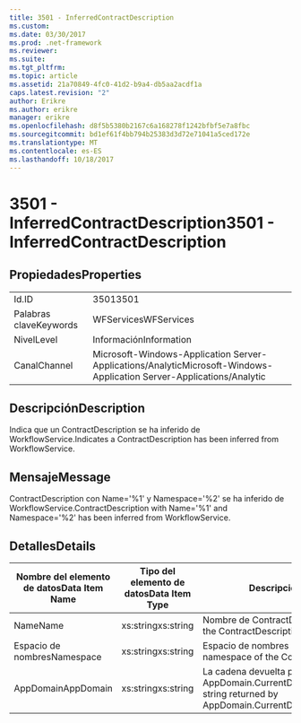 ```yaml
---
title: 3501 - InferredContractDescription
ms.custom: 
ms.date: 03/30/2017
ms.prod: .net-framework
ms.reviewer: 
ms.suite: 
ms.tgt_pltfrm: 
ms.topic: article
ms.assetid: 21a70849-4fc0-41d2-b9a4-db5aa2acdf1a
caps.latest.revision: "2"
author: Erikre
ms.author: erikre
manager: erikre
ms.openlocfilehash: d8f5b5380b2167c6a168278f1242bfbf5e7a8fbc
ms.sourcegitcommit: bd1ef61f4bb794b25383d3d72e71041a5ced172e
ms.translationtype: MT
ms.contentlocale: es-ES
ms.lasthandoff: 10/18/2017
---
```

# <a name="3501---inferredcontractdescription"></a><span data-ttu-id="1b888-102">3501 - InferredContractDescription</span><span class="sxs-lookup"><span data-stu-id="1b888-102">3501 - InferredContractDescription</span></span>
## <a name="properties"></a><span data-ttu-id="1b888-103">Propiedades</span><span class="sxs-lookup"><span data-stu-id="1b888-103">Properties</span></span>  
  
|||  
|-|-|  
|<span data-ttu-id="1b888-104">Id.</span><span class="sxs-lookup"><span data-stu-id="1b888-104">ID</span></span>|<span data-ttu-id="1b888-105">3501</span><span class="sxs-lookup"><span data-stu-id="1b888-105">3501</span></span>|  
|<span data-ttu-id="1b888-106">Palabras clave</span><span class="sxs-lookup"><span data-stu-id="1b888-106">Keywords</span></span>|<span data-ttu-id="1b888-107">WFServices</span><span class="sxs-lookup"><span data-stu-id="1b888-107">WFServices</span></span>|  
|<span data-ttu-id="1b888-108">Nivel</span><span class="sxs-lookup"><span data-stu-id="1b888-108">Level</span></span>|<span data-ttu-id="1b888-109">Información</span><span class="sxs-lookup"><span data-stu-id="1b888-109">Information</span></span>|  
|<span data-ttu-id="1b888-110">Canal</span><span class="sxs-lookup"><span data-stu-id="1b888-110">Channel</span></span>|<span data-ttu-id="1b888-111">Microsoft-Windows-Application Server-Applications/Analytic</span><span class="sxs-lookup"><span data-stu-id="1b888-111">Microsoft-Windows-Application Server-Applications/Analytic</span></span>|  
  
## <a name="description"></a><span data-ttu-id="1b888-112">Descripción</span><span class="sxs-lookup"><span data-stu-id="1b888-112">Description</span></span>  
 <span data-ttu-id="1b888-113">Indica que un ContractDescription se ha inferido de WorkflowService.</span><span class="sxs-lookup"><span data-stu-id="1b888-113">Indicates a ContractDescription has been inferred from WorkflowService.</span></span>  
  
## <a name="message"></a><span data-ttu-id="1b888-114">Mensaje</span><span class="sxs-lookup"><span data-stu-id="1b888-114">Message</span></span>  
 <span data-ttu-id="1b888-115">ContractDescription con Name='%1' y Namespace='%2' se ha inferido de WorkflowService.</span><span class="sxs-lookup"><span data-stu-id="1b888-115">ContractDescription with Name='%1' and Namespace='%2' has been inferred from WorkflowService.</span></span>  
  
## <a name="details"></a><span data-ttu-id="1b888-116">Detalles</span><span class="sxs-lookup"><span data-stu-id="1b888-116">Details</span></span>  
  
|<span data-ttu-id="1b888-117">Nombre del elemento de datos</span><span class="sxs-lookup"><span data-stu-id="1b888-117">Data Item Name</span></span>|<span data-ttu-id="1b888-118">Tipo del elemento de datos</span><span class="sxs-lookup"><span data-stu-id="1b888-118">Data Item Type</span></span>|<span data-ttu-id="1b888-119">Descripción</span><span class="sxs-lookup"><span data-stu-id="1b888-119">Description</span></span>|  
|--------------------|--------------------|-----------------|  
|<span data-ttu-id="1b888-120">Name</span><span class="sxs-lookup"><span data-stu-id="1b888-120">Name</span></span>|<span data-ttu-id="1b888-121">xs:string</span><span class="sxs-lookup"><span data-stu-id="1b888-121">xs:string</span></span>|<span data-ttu-id="1b888-122">Nombre de ContractDescription.</span><span class="sxs-lookup"><span data-stu-id="1b888-122">The name of the ContractDescription.</span></span>|  
|<span data-ttu-id="1b888-123">Espacio de nombres</span><span class="sxs-lookup"><span data-stu-id="1b888-123">Namespace</span></span>|<span data-ttu-id="1b888-124">xs:string</span><span class="sxs-lookup"><span data-stu-id="1b888-124">xs:string</span></span>|<span data-ttu-id="1b888-125">Espacio de nombres ContractDescription.</span><span class="sxs-lookup"><span data-stu-id="1b888-125">The namespace of the ContractDescription.</span></span>|  
|<span data-ttu-id="1b888-126">AppDomain</span><span class="sxs-lookup"><span data-stu-id="1b888-126">AppDomain</span></span>|<span data-ttu-id="1b888-127">xs:string</span><span class="sxs-lookup"><span data-stu-id="1b888-127">xs:string</span></span>|<span data-ttu-id="1b888-128">La cadena devuelta por AppDomain.CurrentDomain.FriendlyName.</span><span class="sxs-lookup"><span data-stu-id="1b888-128">The string returned by AppDomain.CurrentDomain.FriendlyName.</span></span>|
